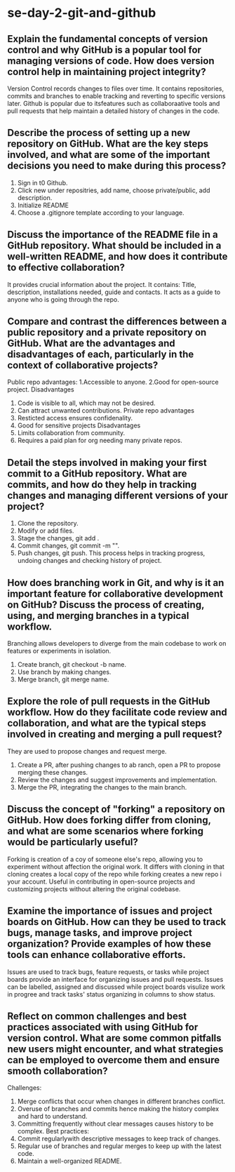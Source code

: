 # se-day-2-git-and-github
## Explain the fundamental concepts of version control and why GitHub is a popular tool for managing versions of code. How does version control help in maintaining project integrity?
Version Control records changes to files over time. It contains repositories, commits and branches to enable tracking and reverting to specific versions later.
Github is popular due to itsfeatures such as collaboraative tools and pull requests that help maintain a detailed history of changes in the code.
## Describe the process of setting up a new repository on GitHub. What are the key steps involved, and what are some of the important decisions you need to make during this process?
1. Sign in t0 Github.
2. Click new under repositries, add name, choose private/public, add description.
3. Initialize README
4. Choose a .gitignore template according to your language.

## Discuss the importance of the README file in a GitHub repository. What should be included in a well-written README, and how does it contribute to effective collaboration?
It provides crucial information about the project.
It contains: Title, description, installations needed, guide and contacts.
It acts as a guide to anyone who is going through the repo.

## Compare and contrast the differences between a public repository and a private repository on GitHub. What are the advantages and disadvantages of each, particularly in the context of collaborative projects?
Public repo advantages:
1.Accessible to anyone.
2.Good for open-source project.
Disadvantages
1. Code is visible to all, which may not be desired.
2. Can attract unwanted contributions.
Private repo advantages
1. Resticted access ensures confidenality.
2. Good for sensitive projects
Disadvantages
1. Limits collaboration from community.
2. Requires a paid plan for org needing many private repos.

## Detail the steps involved in making your first commit to a GitHub repository. What are commits, and how do they help in tracking changes and managing different versions of your project?
1. Clone the repository.
2. Modify or add files.
3. Stage the changes, git add .
4. Commit changes, git commit -m "".
5. Push changes, git push.
This process helps in tracking progress, undoing changes and checking history of project.

## How does branching work in Git, and why is it an important feature for collaborative development on GitHub? Discuss the process of creating, using, and merging branches in a typical workflow.
Branching allows developers to diverge from the main codebase to work on features or experiments in isolation.
1. Create branch, git checkout -b name.
2. Use branch by making changes.
3. Merge branch, git merge name.

## Explore the role of pull requests in the GitHub workflow. How do they facilitate code review and collaboration, and what are the typical steps involved in creating and merging a pull request?
They are used to propose changes and request merge.
1. Create a PR, after pushing changes to ab ranch, open a PR to propose merging these changes.
2. Review the changes and suggest improvements and implementation.
3. Merge the PR, integrating the changes to the main branch.

## Discuss the concept of "forking" a repository on GitHub. How does forking differ from cloning, and what are some scenarios where forking would be particularly useful?
Forking is creation of a coy of someone else's repo, allowing you to experiment without affection the original work.
It differs with cloning in that cloning creates a local copy of the repo while forking creates a new repo i your account.
Useful in contributing in open-source projects and customizing projects without altering the original codebase.

## Examine the importance of issues and project boards on GitHub. How can they be used to track bugs, manage tasks, and improve project organization? Provide examples of how these tools can enhance collaborative efforts.
Issues are used to track bugs, feature requests, or tasks while project boards provide an interface for organizing issues and pull requests.
Issues can be labelled, assigned and discussed while project boards visulize work in progree and track tasks' status organizing in columns to show status.

## Reflect on common challenges and best practices associated with using GitHub for version control. What are some common pitfalls new users might encounter, and what strategies can be employed to overcome them and ensure smooth collaboration?
Challenges:
1. Merge conflicts that occur when changes in different branches conflict.
2. Overuse of branches and commits hence making the history complex and hard to understand.
3. Committing frequently without clear messages causes history to be complex.
Best practices:
1. Commit regularlywith descriptive messages to keep track of changes.
2. Regular use of branches and regular merges to keep up with the latest code.
3. Maintain a well-organized README.
